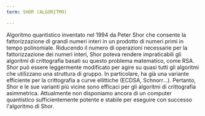 ```yaml
---
term: SHOR (ALGORITMO)

---
```

Algoritmo quantistico inventato nel 1994 da Peter Shor che consente la fattorizzazione di grandi numeri interi in un prodotto di numeri primi in tempo polinomiale. Riducendo il numero di operazioni necessarie per la fattorizzazione dei numeri interi, Shor poteva rendere impraticabili gli algoritmi di crittografia basati su questo problema matematico, come RSA. Shor può essere leggermente modificato per agire su quasi tutti gli algoritmi che utilizzano una struttura di gruppo. In particolare, ha già una variante efficiente per la crittografia a curve ellittiche (ECDSA, Schnorr...). Pertanto, Shor e le sue varianti più vicine sono efficaci per gli algoritmi di crittografia asimmetrica. Attualmente non disponiamo ancora di un computer quantistico sufficientemente potente e stabile per eseguire con successo l'algoritmo di Shor.